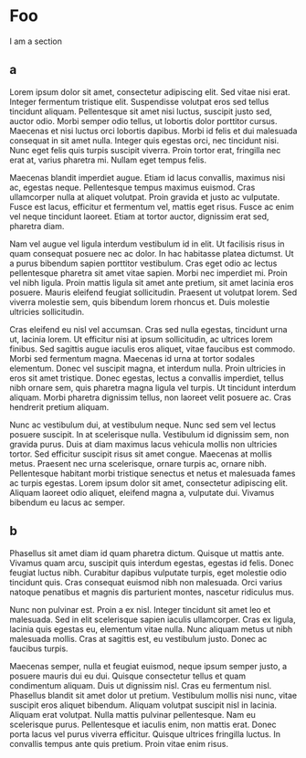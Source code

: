 # Foo

I am a section

## a
 Lorem ipsum dolor sit amet, consectetur adipiscing elit. Sed vitae nisi erat. Integer fermentum tristique elit. Suspendisse volutpat eros sed tellus tincidunt aliquam. Pellentesque sit amet nisi luctus, suscipit justo sed, auctor odio. Morbi semper odio tellus, ut lobortis dolor porttitor cursus. Maecenas et nisi luctus orci lobortis dapibus. Morbi id felis et dui malesuada consequat in sit amet nulla. Integer quis egestas orci, nec tincidunt nisi. Nunc eget felis quis turpis suscipit viverra. Proin tortor erat, fringilla nec erat at, varius pharetra mi. Nullam eget tempus felis.

Maecenas blandit imperdiet augue. Etiam id lacus convallis, maximus nisi ac, egestas neque. Pellentesque tempus maximus euismod. Cras ullamcorper nulla at aliquet volutpat. Proin gravida et justo ac vulputate. Fusce est lacus, efficitur et fermentum vel, mattis eget risus. Fusce ac enim vel neque tincidunt laoreet. Etiam at tortor auctor, dignissim erat sed, pharetra diam.

Nam vel augue vel ligula interdum vestibulum id in elit. Ut facilisis risus in quam consequat posuere nec ac dolor. In hac habitasse platea dictumst. Ut a purus bibendum sapien porttitor vestibulum. Cras eget odio ac lectus pellentesque pharetra sit amet vitae sapien. Morbi nec imperdiet mi. Proin vel nibh ligula. Proin mattis ligula sit amet ante pretium, sit amet lacinia eros posuere. Mauris eleifend feugiat sollicitudin. Praesent ut volutpat lorem. Sed viverra molestie sem, quis bibendum lorem rhoncus et. Duis molestie ultricies sollicitudin.

Cras eleifend eu nisl vel accumsan. Cras sed nulla egestas, tincidunt urna ut, lacinia lorem. Ut efficitur nisi at ipsum sollicitudin, ac ultrices lorem finibus. Sed sagittis augue iaculis eros aliquet, vitae faucibus est commodo. Morbi sed fermentum magna. Maecenas id urna at tortor sodales elementum. Donec vel suscipit magna, et interdum nulla. Proin ultricies in eros sit amet tristique. Donec egestas, lectus a convallis imperdiet, tellus nibh ornare sem, quis pharetra magna ligula vel turpis. Ut tincidunt interdum aliquam. Morbi pharetra dignissim tellus, non laoreet velit posuere ac. Cras hendrerit pretium aliquam.

Nunc ac vestibulum dui, at vestibulum neque. Nunc sed sem vel lectus posuere suscipit. In at scelerisque nulla. Vestibulum id dignissim sem, non gravida purus. Duis at diam maximus lacus vehicula mollis non ultricies tortor. Sed efficitur suscipit risus sit amet congue. Maecenas at mollis metus. Praesent nec urna scelerisque, ornare turpis ac, ornare nibh. Pellentesque habitant morbi tristique senectus et netus et malesuada fames ac turpis egestas. Lorem ipsum dolor sit amet, consectetur adipiscing elit. Aliquam laoreet odio aliquet, eleifend magna a, vulputate dui. Vivamus bibendum eu lacus ac semper.

## b

Phasellus sit amet diam id quam pharetra dictum. Quisque ut mattis ante. Vivamus quam arcu, suscipit quis interdum egestas, egestas id felis. Donec feugiat luctus nibh. Curabitur dapibus vulputate turpis, eget molestie odio tincidunt quis. Cras consequat euismod nibh non malesuada. Orci varius natoque penatibus et magnis dis parturient montes, nascetur ridiculus mus.

Nunc non pulvinar est. Proin a ex nisl. Integer tincidunt sit amet leo et malesuada. Sed in elit scelerisque sapien iaculis ullamcorper. Cras ex ligula, lacinia quis egestas eu, elementum vitae nulla. Nunc aliquam metus ut nibh malesuada mollis. Cras at sagittis est, eu vestibulum justo. Donec ac faucibus turpis.

Maecenas semper, nulla et feugiat euismod, neque ipsum semper justo, a posuere mauris dui eu dui. Quisque consectetur tellus et quam condimentum aliquam. Duis ut dignissim nisl. Cras eu fermentum nisl. Phasellus blandit sit amet dolor ut pretium. Vestibulum mollis nisi nunc, vitae suscipit eros aliquet bibendum. Aliquam volutpat suscipit nisl in lacinia. Aliquam erat volutpat. Nulla mattis pulvinar pellentesque. Nam eu scelerisque purus. Pellentesque et iaculis enim, non mattis erat. Donec porta lacus vel purus viverra efficitur. Quisque ultrices fringilla luctus. In convallis tempus ante quis pretium. Proin vitae enim risus.

